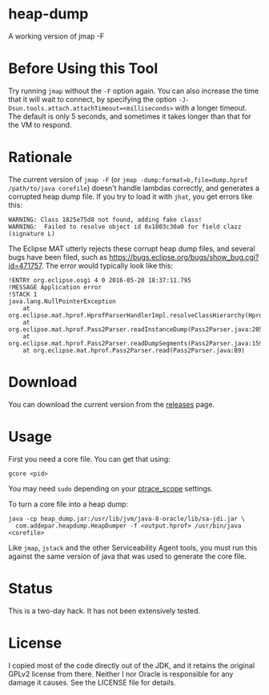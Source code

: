 # heap-dump
A working version of jmap -F

# Before Using this Tool
Try running `jmap` without the `-F` option again. You can also increase the time that it will wait to connect, by specifying the option `-J-Dsun.tools.attach.attachTimeout=<milliseconds>` with a longer timeout. The default is only 5 seconds, and sometimes it takes longer than that for the VM to respond.

# Rationale
The current version of `jmap -F` (or `jmap -dump:format=b,file=dump.hprof /path/to/java corefile`) doesn't handle lambdas correctly, and generates a corrupted heap dump file. If you try to load it with `jhat`, you get errors like this:
```
WARNING: Class 1825e75d8 not found, adding fake class!
WARNING:  Failed to resolve object id 0x1803c30a0 for field clazz (signature L)
```

The Eclipse MAT utterly rejects these corrupt heap dump files, and several bugs have been filed, such as https://bugs.eclipse.org/bugs/show_bug.cgi?id=471757. The error would typically look like this:
```
!ENTRY org.eclipse.osgi 4 0 2016-05-20 18:37:11.795
!MESSAGE Application error
!STACK 1
java.lang.NullPointerException
	at org.eclipse.mat.hprof.HprofParserHandlerImpl.resolveClassHierarchy(HprofParserHandlerImpl.java:587)
	at org.eclipse.mat.hprof.Pass2Parser.readInstanceDump(Pass2Parser.java:205)
	at org.eclipse.mat.hprof.Pass2Parser.readDumpSegments(Pass2Parser.java:159)
	at org.eclipse.mat.hprof.Pass2Parser.read(Pass2Parser.java:89)
```

# Download
You can download the current version from the [releases](https://github.com/geoff-addepar/heap-dump/releases) page.

# Usage
First you need a core file. You can get that using:
```
gcore <pid>
```
You may need `sudo` depending on your [ptrace_scope](http://askubuntu.com/questions/41629/after-upgrade-gdb-wont-attach-to-process) settings.

To turn a core file into a heap dump:
```
java -cp heap_dump.jar:/usr/lib/jvm/java-8-oracle/lib/sa-jdi.jar \
  com.addepar.heapdump.HeapDumper -f <output.hprof> /usr/bin/java <corefile>
```
Like `jmap`, `jstack` and the other Serviceability Agent tools, you must run this against the same version of java that was used to generate the core file. 

# Status
This is a two-day hack. It has not been extensively tested.

# License
I copied most of the code directly out of the JDK, and it retains the original GPLv2 license from there. Neither I nor Oracle is responsible for any damage it causes. See the LICENSE file for details.
